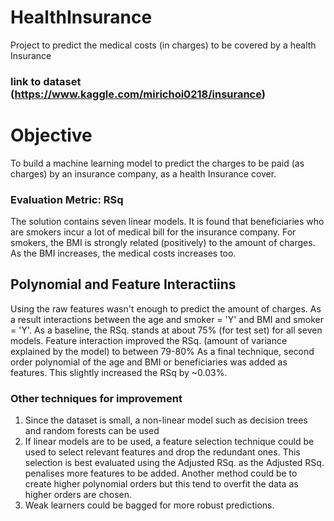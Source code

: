 # HealthInsurance
Project to predict the medical costs (in charges) to be covered by a health Insurance

### link to dataset (https://www.kaggle.com/mirichoi0218/insurance) 

# Objective 
To build a machine learning model to predict the charges to be paid (as charges) by an insurance company, as a health Insurance cover.

### Evaluation Metric: RSq

The solution contains seven linear models. It is found that beneficiaries who are smokers incur a lot of medical bill for the insurance company.
For smokers, the BMI is strongly related (positively) to the amount of charges. As the BMI increases, the medical costs increases too.

## Polynomial and Feature Interactiins
Using the raw features wasn't enough to predict the amount of charges. As a result interactions between the age and smoker = 'Y' and BMI and smoker = 'Y'. 
As a baseline, the RSq. stands at about 75% (for test set) for all seven models. 
Feature interaction improved the RSq. (amount of variance explained by the model) to between 79-80% 
As a final technique, second order polynomial of the age and BMI or beneficiaries was added as features. This slightly increased the RSq by ~0.03%. 


### Other techniques for improvement
1. Since the dataset is small, a non-linear model such as decision trees and random forests can be used
2. If linear models are to be used, a feature selection technique could be used to select relevant features and drop the redundant ones. This selection is best evaluated using the Adjusted RSq. as the Adjusted RSq. penalises more features to be added.
Another method could be to create higher polynomial orders but this tend to overfit the data as higher orders are chosen. 
3. Weak learners could be bagged for more robust predictions.
